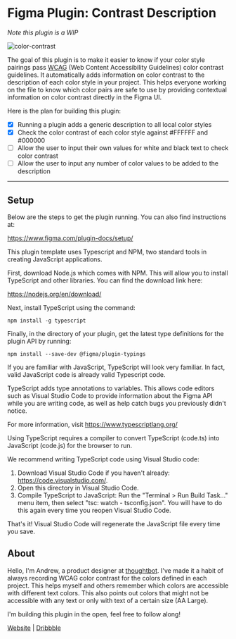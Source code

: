 # Figma Plugin: Contrast Description

*Note this plugin is a WIP*

![color-contrast](https://user-images.githubusercontent.com/19694054/134062490-1220ef25-cd29-4c9d-9e3a-e99c050517d9.png)

The goal of this plugin is to make it easier to know if your color style pairings pass [WCAG](https://www.w3.org/WAI/WCAG2AAA-Conformance) (Web Content Accessibility Guidelines) color contrast guidelines. It automatically adds information on color contrast to the description of each color style in your project. This helps everyone working on the file to know which color pairs are safe to use by providing contextual information on color contrast directly in the Figma UI.

Here is the plan for building this plugin:
- [x]  Running a plugin adds a generic description to all local color styles
- [x]  Check the color contrast of each color style against #FFFFFF and #000000
- [ ]  Allow the user to input their own values for white and black text to check color contrast
- [ ]  Allow the user to input any number of color values to be added to the description

---

## Setup

Below are the steps to get the plugin running. You can also find instructions at:

https://www.figma.com/plugin-docs/setup/

This plugin template uses Typescript and NPM, two standard tools in creating JavaScript applications.

First, download Node.js which comes with NPM. This will allow you to install TypeScript and other
libraries. You can find the download link here:

https://nodejs.org/en/download/

Next, install TypeScript using the command:

```
npm install -g typescript
```

Finally, in the directory of your plugin, get the latest type definitions for the plugin API by running:

```
npm install --save-dev @figma/plugin-typings
```

If you are familiar with JavaScript, TypeScript will look very familiar. In fact, valid JavaScript code
is already valid Typescript code.

TypeScript adds type annotations to variables. This allows code editors such as Visual Studio Code
to provide information about the Figma API while you are writing code, as well as help catch bugs
you previously didn't notice.

For more information, visit https://www.typescriptlang.org/

Using TypeScript requires a compiler to convert TypeScript (code.ts) into JavaScript (code.js)
for the browser to run.

We recommend writing TypeScript code using Visual Studio code:

1. Download Visual Studio Code if you haven't already: https://code.visualstudio.com/.
2. Open this directory in Visual Studio Code.
3. Compile TypeScript to JavaScript: Run the "Terminal > Run Build Task..." menu item,
    then select "tsc: watch - tsconfig.json". You will have to do this again every time
    you reopen Visual Studio Code.

That's it! Visual Studio Code will regenerate the JavaScript file every time you save.

## About

Hello, I'm Andrew, a product designer at [thoughtbot](https://thoughtbot.com/). I've made it a habit of always recording WCAG color contrast for the colors defined in each project. This helps myself and others remember which colors are accessible with different text colors. This also points out colors that might not be accessible with any text or only with text of a certain size (AA Large).

I'm building this plugin in the open, feel free to follow along!

[Website](https://andrew-spencer.com/) | [Dribbble](https://dribbble.com/iam_aspencer)
